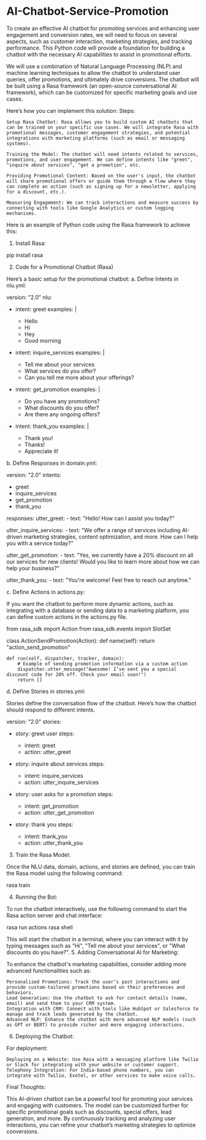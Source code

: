 # AI-Chatbot-Service-Promotion
To create an effective AI chatbot for promoting services and enhancing user engagement and conversion rates, we will need to focus on several aspects, such as customer interaction, marketing strategies, and tracking performance. This Python code will provide a foundation for building a chatbot with the necessary AI capabilities to assist in promotional efforts.

We will use a combination of Natural Language Processing (NLP) and machine learning techniques to allow the chatbot to understand user queries, offer promotions, and ultimately drive conversions. The chatbot will be built using a Rasa framework (an open-source conversational AI framework), which can be customized for specific marketing goals and use cases.

Here’s how you can implement this solution:
Steps:

    Setup Rasa Chatbot: Rasa allows you to build custom AI chatbots that can be trained on your specific use cases. We will integrate Rasa with promotional messages, customer engagement strategies, and potential integrations with marketing platforms (such as email or messaging systems).

    Training the Model: The chatbot will need intents related to services, promotions, and user engagement. We can define intents like "greet", "inquire about services", "get a promotion", etc.

    Providing Promotional Content: Based on the user's input, the chatbot will share promotional offers or guide them through a flow where they can complete an action (such as signing up for a newsletter, applying for a discount, etc.).

    Measuring Engagement: We can track interactions and measure success by connecting with tools like Google Analytics or custom logging mechanisms.

Here is an example of Python code using the Rasa framework to achieve this:
1. Install Rasa:

pip install rasa

2. Code for a Promotional Chatbot (Rasa)

Here’s a basic setup for the promotional chatbot:
a. Define Intents in nlu.yml:

version: "2.0"
nlu:
  - intent: greet
    examples: |
      - Hello
      - Hi
      - Hey
      - Good morning

  - intent: inquire_services
    examples: |
      - Tell me about your services
      - What services do you offer?
      - Can you tell me more about your offerings?

  - intent: get_promotion
    examples: |
      - Do you have any promotions?
      - What discounts do you offer?
      - Are there any ongoing offers?

  - intent: thank_you
    examples: |
      - Thank you!
      - Thanks!
      - Appreciate it!

b. Define Responses in domain.yml:

version: "2.0"
intents:
  - greet
  - inquire_services
  - get_promotion
  - thank_you

responses:
  utter_greet:
    - text: "Hello! How can I assist you today?"

  utter_inquire_services:
    - text: "We offer a range of services including AI-driven marketing strategies, content optimization, and more. How can I help you with a service today?"

  utter_get_promotion:
    - text: "Yes, we currently have a 20% discount on all our services for new clients! Would you like to learn more about how we can help your business?"

  utter_thank_you:
    - text: "You're welcome! Feel free to reach out anytime."

c. Define Actions in actions.py:

If you want the chatbot to perform more dynamic actions, such as integrating with a database or sending data to a marketing platform, you can define custom actions in the actions.py file.

from rasa_sdk import Action
from rasa_sdk.events import SlotSet

class ActionSendPromotion(Action):
    def name(self):
        return "action_send_promotion"

    def run(self, dispatcher, tracker, domain):
        # Example of sending promotion information via a custom action
        dispatcher.utter_message("Awesome! I’ve sent you a special discount code for 20% off. Check your email soon!")
        return []

d. Define Stories in stories.yml:

Stories define the conversation flow of the chatbot. Here’s how the chatbot should respond to different intents.

version: "2.0"
stories:
  - story: greet user
    steps:
      - intent: greet
      - action: utter_greet

  - story: inquire about services
    steps:
      - intent: inquire_services
      - action: utter_inquire_services

  - story: user asks for a promotion
    steps:
      - intent: get_promotion
      - action: utter_get_promotion

  - story: thank you
    steps:
      - intent: thank_you
      - action: utter_thank_you

3. Train the Rasa Model:

Once the NLU data, domain, actions, and stories are defined, you can train the Rasa model using the following command:

rasa train

4. Running the Bot:

To run the chatbot interactively, use the following command to start the Rasa action server and chat interface:

rasa run actions
rasa shell

This will start the chatbot in a terminal, where you can interact with it by typing messages such as "Hi", "Tell me about your services", or "What discounts do you have?".
5. Adding Conversational AI for Marketing:

To enhance the chatbot's marketing capabilities, consider adding more advanced functionalities such as:

    Personalized Promotions: Track the user’s past interactions and provide custom-tailored promotions based on their preferences and behaviors.
    Lead Generation: Use the chatbot to ask for contact details (name, email) and send them to your CRM system.
    Integration with CRM: Connect with tools like HubSpot or Salesforce to manage and track leads generated by the chatbot.
    Advanced NLP: Enhance the chatbot with more advanced NLP models (such as GPT or BERT) to provide richer and more engaging interactions.

6. Deploying the Chatbot:

For deployment:

    Deploying on a Website: Use Rasa with a messaging platform like Twilio or Slack for integrating with your website or customer support.
    Telephony Integration: For India-based phone numbers, you can integrate with Twilio, Exotel, or other services to make voice calls.

Final Thoughts:

This AI-driven chatbot can be a powerful tool for promoting your services and engaging with customers. The model can be customized further for specific promotional goals such as discounts, special offers, lead generation, and more. By continuously tracking and analyzing user interactions, you can refine your chatbot’s marketing strategies to optimize conversions.

